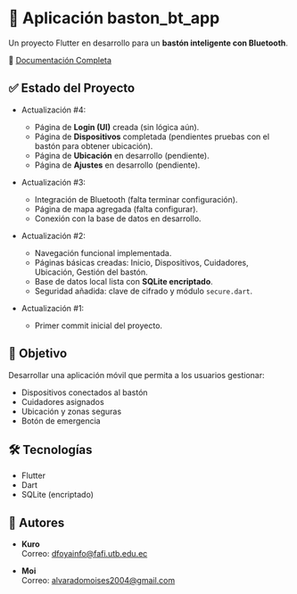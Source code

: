 # 🚀 Aplicación baston_bt_app

Un proyecto Flutter en desarrollo para un **bastón inteligente con Bluetooth**.

📖 [Documentación Completa](./DOCUMENTACION.md)

## ✅ Estado del Proyecto
- Actualización #4:
  - Página de **Login (UI)** creada (sin lógica aún).
  - Página de **Dispositivos** completada (pendientes pruebas con el bastón para obtener ubicación).
  - Página de **Ubicación** en desarrollo (pendiente).
  - Página de **Ajustes** en desarrollo (pendiente).

- Actualización #3:
  - Integración de Bluetooth (falta terminar configuración).
  - Página de mapa agregada (falta configurar).
  - Conexión con la base de datos en desarrollo.

- Actualización #2:
  - Navegación funcional implementada.
  - Páginas básicas creadas: Inicio, Dispositivos, Cuidadores, Ubicación, Gestión del bastón.
  - Base de datos local lista con **SQLite encriptado**.
  - Seguridad añadida: clave de cifrado y módulo `secure.dart`.

- Actualización #1:
  - Primer commit inicial del proyecto.

## 📌 Objetivo
Desarrollar una aplicación móvil que permita a los usuarios gestionar:
- Dispositivos conectados al bastón
- Cuidadores asignados
- Ubicación y zonas seguras
- Botón de emergencia

## 🛠️ Tecnologías
- Flutter
- Dart
- SQLite (encriptado)

## 👥 Autores

- **Kuro**  
  Correo: dfoyainfo@fafi.utb.edu.ec

- **Moi**  
  Correo: alvaradomoises2004@gmail.com
